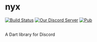 # nyx
[![Build Status](https://travis-ci.org/Hackzzila/nyx.svg?branch=master)](https://travis-ci.org/Hackzzila/nyx)
[![Our Discord Server](https://img.shields.io/badge/discord-Discord%20Dart-7289DA.svg)](https://discord.gg/6JwnkNk)
[![Pub](https://img.shields.io/pub/v/discord.svg)](https://pub.dartlang.org/packages/discord)

<br>
A Dart library for Discord
